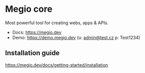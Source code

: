 # Megio core
Most powerful tool for creating webs, apps & APIs.

- Docs: https://megio.dev
- Demo: https://demo.megio.dev (u: admin@test.cz p: Test1234)

## Installation guide
https://megio.dev/docs/getting-started/installation
